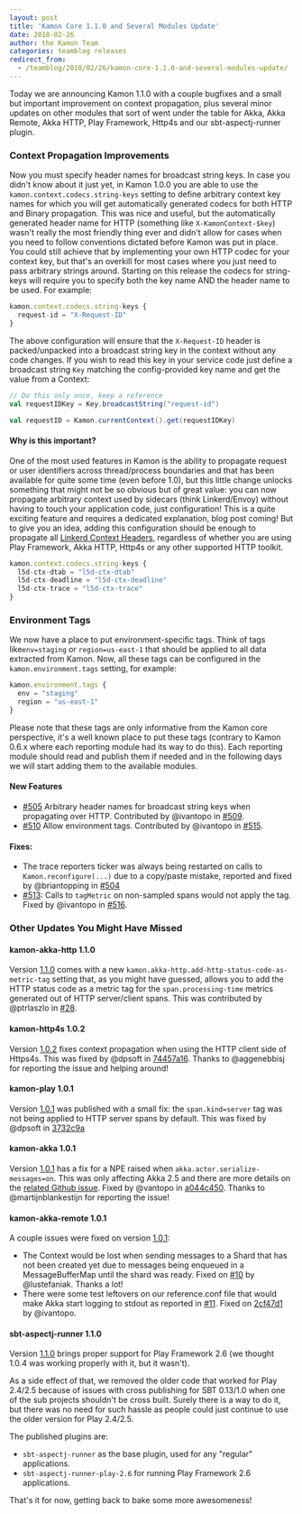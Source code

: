 ```yaml
---
layout: post
title: 'Kamon Core 1.1.0 and Several Modules Update'
date: 2018-02-26
author: the Kamon Team
categories: teamblog releases
redirect_from:
  - /teamblog/2018/02/26/kamon-core-1.1.0-and-several-modules-update/
---
```


Today we are announcing Kamon 1.1.0 with a couple bugfixes and a small but important improvement on context propagation,
plus several minor updates on other modules that sort of went under the table for Akka, Akka Remote, Akka HTTP, Play Framework,
Http4s and our sbt-aspectj-runner plugin.




### Context Propagation Improvements

Now you must specify header names for broadcast string keys. In case you didn't know about it just yet, in Kamon 1.0.0
you are able to use the `kamon.context.codecs.string-keys` setting to define arbitrary context key names for which you
will get automatically generated codecs for both HTTP and Binary propagation. This was nice and useful, but the automatically
generated header name for HTTP (something like `X-KamonContext-$key`) wasn't really the most friendly thing ever and didn't
allow for cases when you need to follow conventions dictated before Kamon was put in place. You could still achieve that
by implementing your own HTTP codec for your context key, but that's an overkill for most cases where you just need to
pass arbitrary strings around. Starting on this release the codecs for string-keys will require you to specify both the
key name AND the header name to be used. For example:

```javascript
kamon.context.codecs.string-keys {
  request-id = "X-Request-ID"
}
```

The above configuration will ensure that the `X-Request-ID` header is packed/unpacked into a broadcast string key in the
context without any code changes. If you wish to read this key in your service code just define a broadcast string `Key`
matching the config-provided key name and get the value from a Context:

```scala
// Do this only once, keep a reference
val requestIDKey = Key.broadcastString("request-id")

val requestID = Kamon.currentContext().get(requestIDKey)
```

#### Why is this important?

One of the most used features in Kamon is the ability to propagate request or user identifiers across thread/process
boundaries and that has been available for quite some time (even before 1.0), but this little change unlocks something
that might not be so obvious but of great value: you can now propagate arbitrary context used by sidecars (think Linkerd/Envoy)
without having to touch your application code, just configuration! This is a quite exciting feature and requires a dedicated
explanation, blog post coming! But to give you an idea, adding this configuration should be enough to propagate all
[Linkerd Context Headers][1], regardless of whether you are using Play Framework, Akka HTTP, Http4s or any other supported
HTTP toolkit.

```javascript
kamon.context.codecs.string-keys {
  l5d-ctx-dtab = "l5d-ctx-dtab"
  l5d-ctx-deadline = "l5d-ctx-deadline"
  l5d-ctx-trace = "l5d-ctx-trace"
}
```

### Environment Tags

We now have a place to put environment-specific tags. Think of tags like`env=staging` or `region=us-east-1` that should
be applied to all data extracted from Kamon. Now, all these tags can be configured in the `kamon.environment.tags` setting,
for example:

```javascript
kamon.environment.tags {
  env = "staging"
  region = "us-east-1"
}
```

Please note that these tags are only informative from the Kamon core perspective, it's a well known place to put these
tags (contrary to Kamon 0.6.x where each reporting module had its way to do this). Each reporting module should read and
publish them if needed and in the following days we will start adding them to the available modules.



#### New Features
  - [#505][2] Arbitrary header names for broadcast string keys when propagating over HTTP. Contributed by @ivantopo in [#509][3].
  - [#510][4] Allow environment tags. Contributed by @ivantopo in [#515][5].

#### Fixes:
  - The trace reporters ticker was always being restarted on calls to `Kamon.reconfigure(...)` due to a copy/paste mistake,
    reported and fixed by @briantopping in [#504][6]
  - [#513][7]: Calls to `tagMetric` on non-sampled spans would not apply the tag. Fixed by @ivantopo in [#516][8].


### Other Updates You Might Have Missed

#### kamon-akka-http 1.1.0

Version [1.1.0][9] comes with a new `kamon.akka-http.add-http-status-code-as-metric-tag` setting that, as you might have
guessed, allows you to add the HTTP status code as a metric tag for the `span.processing-time` metrics generated out of
HTTP server/client spans. This was contributed by @ptrlaszlo in [#28][10].

#### kamon-http4s 1.0.2

Version [1.0.2][17] fixes context propagation when using the HTTP client side of Https4s. This was fixed by @dpsoft in
[74457a16][18]. Thanks to @aggenebbisj for reporting the issue and helping around!


#### kamon-play 1.0.1

Version [1.0.1][11] was published with a small fix: the `span.kind=server` tag was not being applied to HTTP server spans
by default. This was fixed by @dpsoft in [3732c9a][12]

#### kamon-akka 1.0.1

Version [1.0.1][13] has a fix for a NPE raised when `akka.actor.serialize-messages=on`. This was only affecting Akka 2.5
and there are more details on the [related Github issue][14]. Fixed by @vantopo in [a044c450][15]. Thanks to @martijnblankestijn
for reporting the issue!

#### kamon-akka-remote 1.0.1

A couple issues were fixed on version [1.0.1][19]:
  - The Context would be lost when sending messages to a Shard that has not been created yet due to messages being enqueued
    in a MessageBufferMap until the shard was ready. Fixed on [#10][20] by @lustefaniak. Thanks a lot!
  - There were some test leftovers on our reference.conf file that would make Akka start logging to stdout as reported
    in [#11][21]. Fixed on [2cf47d1][22] by @ivantopo.

#### sbt-aspectj-runner 1.1.0

Version [1.1.0][16] brings proper support for Play Framework 2.6 (we thought 1.0.4 was working properly with it, but it wasn't).

As a side effect of that, we removed the older code that worked for Play 2.4/2.5 because of issues with cross publishing
for SBT 0.13/1.0 when one of the sub projects shouldn't be cross built. Surely there is a way to do it, but there was no
need for such hassle as people could just continue to use the older version for Play 2.4/2.5.

The published plugins are:
  - `sbt-aspectj-runner` as the base plugin, used for any "regular" applications.
  - `sbt-aspectj-runner-play-2.6` for running Play Framework 2.6 applications.

That's it for now, getting back to bake some more awesomeness!


[1]: https://linkerd.io/config/1.3.5/linkerd/index.html#http-headers
[2]: https://github.com/kamon-io/Kamon/issues/505
[3]: https://github.com/kamon-io/Kamon/pull/509
[4]: https://github.com/kamon-io/Kamon/issues/510
[5]: https://github.com/kamon-io/Kamon/pull/515
[6]: https://github.com/kamon-io/Kamon/pull/504
[7]: https://github.com/kamon-io/Kamon/issues/513
[8]: https://github.com/kamon-io/Kamon/pull/516
[9]: https://github.com/kamon-io/kamon-akka-http/releases/tag/v1.1.0
[10]: https://github.com/kamon-io/kamon-akka-http/pull/28
[11]: https://github.com/kamon-io/kamon-play/releases/tag/v1.0.1
[12]: https://github.com/kamon-io/kamon-play/commit/3732c9a4ed752a7bce7e0843e07b2c8b3b1e5342
[13]: https://github.com/kamon-io/kamon-akka/releases/tag/v1.0.1
[14]: https://github.com/kamon-io/kamon-akka-remote/issues/9
[15]: https://github.com/kamon-io/kamon-akka/commit/a044c45062347e28c193e37afbe8a318ac430f64
[16]: https://github.com/kamon-io/sbt-aspectj-runner/releases/tag/v1.1.0
[17]: https://github.com/kamon-io/kamon-http4s/releases/tag/v1.0.2
[18]: https://github.com/kamon-io/kamon-http4s/commit/74457a16475199664a28877c009f1728785b1bb7
[19]: https://github.com/kamon-io/kamon-akka-remote/releases/tag/v1.0.1
[20]: https://github.com/kamon-io/kamon-akka-remote/pull/10
[21]: https://github.com/kamon-io/kamon-akka-remote/issues/11
[22]: https://github.com/kamon-io/kamon-akka-remote/commit/2cf47d1291bb35e2161891ac8cafec0e2dd91f26
